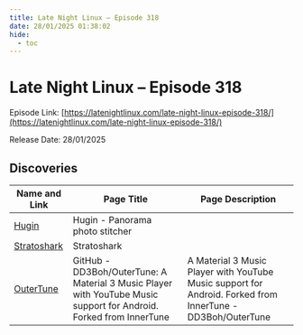```yaml
---
title: Late Night Linux – Episode 318
date: 28/01/2025 01:38:02
hide:
  - toc
---
```


# Late Night Linux – Episode 318

Episode Link: [https://latenightlinux.com/late-night-linux-episode-318/](https://latenightlinux.com/late-night-linux-episode-318/)

Release Date: 28/01/2025

## Discoveries

| Name and Link | Page Title | Page Description |
| ------------- | ---------- | ---------------- |
| [Hugin](https://hugin.sourceforge.io/) | Hugin - Panorama photo stitcher |  |
| [Stratoshark](https://stratoshark.org/) | Stratoshark |  |
| [OuterTune](https://github.com/DD3Boh/OuterTune) | GitHub - DD3Boh/OuterTune: A Material 3 Music Player with YouTube Music support for Android. Forked from InnerTune | A Material 3 Music Player with YouTube Music support for Android. Forked from InnerTune - DD3Boh/OuterTune |